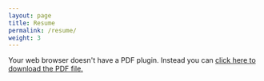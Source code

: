 ```yaml
---
layout: page
title: Resume
permalink: /resume/
weight: 3
---
```


<object data="https://ivanovmandevivan.github.io/assets/CV_Angel_Artigas.pdf" type="application/pdf" width="100%" height="800px">
  <p>Your web browser doesn't have a PDF plugin.
  Instead you can <a href="https://ivanovmandevivan.github.io/assets/CV_Angel_Artigas.pdf">click here to
  download the PDF file.</a></p>
</object>
